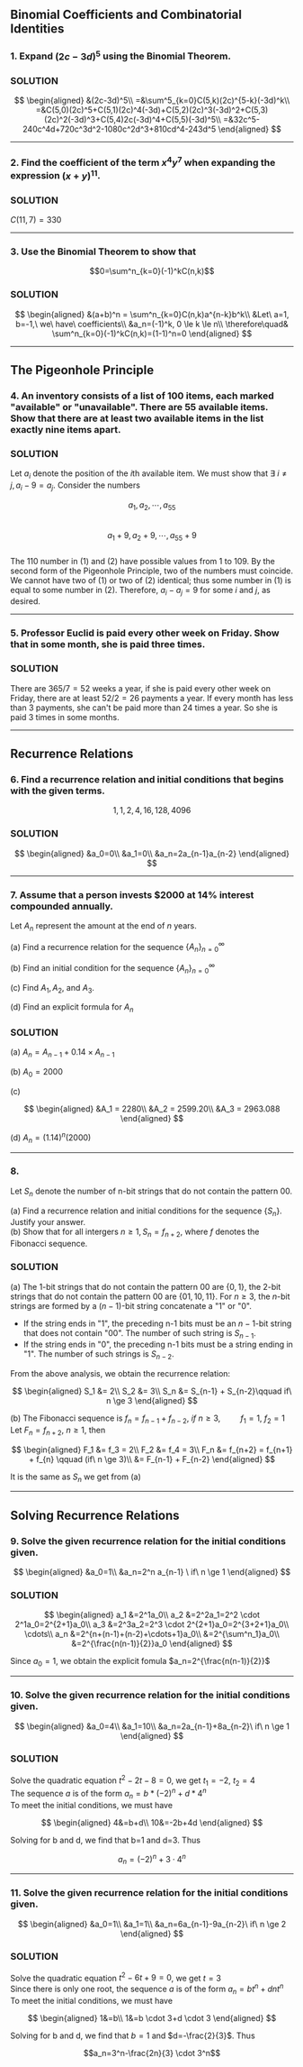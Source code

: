 ## Binomial Coefficients and Combinatorial Identities

### 1. Expand $(2c-3d)^5$ using the Binomial Theorem.

### SOLUTION

$$
\begin{aligned}
&(2c-3d)^5\\
=&\sum^5_{k=0}C(5,k)(2c)^{5-k}(-3d)^k\\
=&C(5,0)(2c)^5+C(5,1)(2c)^4(-3d)+C(5,2)(2c)^3(-3d)^2+C(5,3)(2c)^2(-3d)^3+C(5,4)2c(-3d)^4+C(5,5)(-3d)^5\\
=&32c^5-240c^4d+720c^3d^2-1080c^2d^3+810cd^4-243d^5
\end{aligned}
$$

---

### 2. Find the coefficient of the term $x^4y^7$ when expanding the expression $(x+y)^{11}$.

### SOLUTION
$C(11,7) = 330$

---

### 3. Use the Binomial Theorem to show that

$$0=\sum^n_{k=0}(-1)^kC(n,k)$$

### SOLUTION
$$
\begin{aligned}
&(a+b)^n = \sum^n_{k=0}C(n,k)a^{n-k}b^k\\
&Let\ a=1, b=-1,\ we\ have\ coefficients\\
&a_n=(-1)^k, 0 \le k \le n\\
\therefore\quad& \sum^n_{k=0}(-1)^kC(n,k)=(1-1)^n=0
\end{aligned}
$$

---

## The Pigeonhole Principle

### 4. An inventory consists of a list of 100 items, each marked "available" or "unavailable". There are 55 available items. Show that there are at least two available items in the list exactly nine items apart.

### SOLUTION
Let $a_i$ denote the position of the $i$th available item. We must show that $\exists\ i \ne j, a_i-9=a_j$. Consider the numbers

$$a_1, a_2, \cdots, a_{55}\tag{1}$$  
$$a_1+9, a_2+9, \cdots, a_{55}+9\tag{2}$$  
The 110 number in (1) and (2) have possible values from 1 to 109. By the second form of the Pigeonhole Principle, two of the numbers must coincide. We cannot have two of (1) or two of (2) identical; thus some number in (1) is equal to some number in (2). Therefore, $a_i-a_j=9$ for some $i$ and $j$, as desired.


---

### 5. Professor Euclid is paid every other week on Friday. Show that in some month, she is paid three times.

### SOLUTION
There are $365/7=52$ weeks a year, if she is paid every other week on Friday, there are at least $52/2=26$ payments a year. If every month has less than 3 payments, she can't be paid more than 24 times a year. So she is paid 3 times in some months.

---

## Recurrence Relations

### 6. Find a recurrence relation and initial conditions that begins with the given terms.
$$1,1,2,4,16,128,4096$$

### SOLUTION

$$
\begin{aligned}
&a_0=0\\
&a_1=0\\
&a_n=2a_{n-1}a_{n-2}
\end{aligned}
$$

---

### 7. Assume that a person invests $2000 at 14% interest compounded annually.
Let $A_n$ represent the amount at the end of $n$ years.

(a) Find a recurrence relation for the sequence $\lbrace A_n \rbrace ^{\infty}_{n=0}$

(b) Find an initial condition for the sequence $\lbrace A_n \rbrace ^{\infty}_{n=0}$

(c) Find $A_1, A_2,$ and $A_3$.

(d) Find an explicit formula for $A_n$

### SOLUTION
(a) $A_n = A_{n-1} + 0.14 \times A_{n-1}$

(b) $A_0 = 2000$

(c) 

$$
\begin{aligned}
&A_1 = 2280\\
&A_2 = 2599.20\\
&A_3 = 2963.088
\end{aligned}
$$

(d) $A_n = (1.14)^n(2000)$

---

### 8.
Let $S_n$ denote the number of n-bit strings that do not contain the pattern 00.

(a) Find a recurrence relation and initial conditions for the sequence $\lbrace S_n \rbrace$. Justify your answer.  
(b) Show that for all intergers $n \ge 1, S_n=f_{n+2}$, where $f$ denotes the Fibonacci sequence.

### SOLUTION
(a) The 1-bit strings that do not contain the pattern 00 are $\lbrace 0,1 \rbrace$, the 2-bit strings that do not contain the pattern 00 are $\lbrace 01, 10, 11 \rbrace$. For $n \ge 3$, the $n$-bit strings are formed by a $(n-1)$-bit string concatenate a "1" or "0".
- If the string ends in "1", the preceding n-1 bits must be an $n-1$-bit string that does not contain "00". The number of such string is $S_{n-1}$.
- If the string ends in "0", the preceding n-1 bits must be a string ending in "1". The number of such strings is $S_{n-2}$.

From the above analysis, we obtain the recurrence relation:

$$
\begin{aligned}
S_1 &= 2\\
S_2 &= 3\\
S_n &= S_{n-1} + S_{n-2}\qquad if\ n \ge 3
\end{aligned}
$$

(b)
The Fibonacci sequence is $f_n = f_{n-1} + f_{n-2},\ if\ n \ge 3,\qquad\ f_1 = 1,\ f_2 = 1$  
Let $F_n = f_{n+2},\ n \ge 1$, then

$$
\begin{aligned}
F_1 &= f_3 = 2\\
F_2 &= f_4 = 3\\
F_n &= f_{n+2} = f_{n+1} + f_{n} \qquad (if\ n \ge 3)\\
&= F_{n-1} + F_{n-2}
\end{aligned}
$$

It is the same as $S_n$ we get from (a)

---

## Solving Recurrence Relations

### 9. Solve the given recurrence relation for the initial conditions given.

$$
\begin{aligned}
&a_0=1\\
&a_n=2^n a_{n-1} \ if\ n \ge 1
\end{aligned}
$$

### SOLUTION

$$
\begin{aligned}
a_1 &=2^1a_0\\
a_2 &=2^2a_1=2^2 \cdot 2^1a_0=2^{2+1}a_0\\
a_3 &=2^3a_2=2^3 \cdot 2^{2+1}a_0=2^{3+2+1}a_0\\
\cdots\\
a_n &=2^{n+(n-1)+(n-2)+\cdots+1}a_0\\
&=2^{\sum^n_1}a_0\\
&=2^{\frac{n(n-1)}{2}}a_0
\end{aligned}
$$

Since $a_0=1$, we obtain the explicit fomula $a_n=2^{\frac{n(n-1)}{2}}$

---

### 10. Solve the given recurrence relation for the initial conditions given.

$$
\begin{aligned}
&a_0=4\\
&a_1=10\\
&a_n=2a_{n-1}+8a_{n-2}\ if\ n \ge 1
\end{aligned}
$$

### SOLUTION
Solve the quadratic equation $t^2-2t-8=0$, we get  $t_1=-2, \ t_2=4$  
The sequence $a$ is of the form $a_n = b*(-2)^n+d*4^n$  
To meet the initial conditions, we must have

$$
\begin{aligned}
4&=b+d\\
10&=-2b+4d
\end{aligned}
$$

Solving for b and d, we find that b=1 and d=3. Thus

$$a_n=(-2)^n+3\cdot 4^n$$

---

### 11. Solve the given recurrence relation for the initial conditions given.

$$
\begin{aligned}
&a_0=1\\
&a_1=1\\
&a_n=6a_{n-1}-9a_{n-2}\ if\ n \ge 2
\end{aligned}
$$

### SOLUTION
Solve the quadratic equation $t^2-6t+9=0$, we get  $t=3$  
Since there is only one root, the sequence $a$ is of the form $a_n=bt^n+dnt^n$  
To meet the initial conditions, we must have

$$
\begin{aligned}
1&=b\\
1&=b \cdot 3+d \cdot 3
\end{aligned}
$$

Solving for b and d, we find that $b=1$ and $d=-\frac{2}{3}$. Thus

$$a_n=3^n-\frac{2n}{3} \cdot 3^n$$
